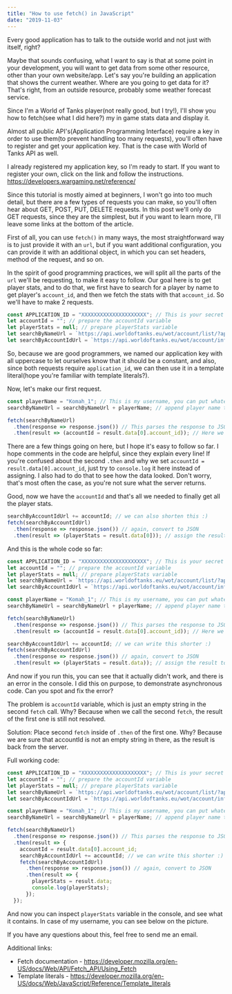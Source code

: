 ```yaml
---
title: "How to use fetch() in JavaScript"
date: "2019-11-03"
---
```


Every good application has to talk to the outside world and not just with itself, right?

Maybe that sounds confusing, what I want to say is that at some point in your development, you will want to get data from some other resource, other than your own website/app. Let's say you're building an application that shows the current weather. Where are you going to get data for it? That's right, from an outside resource, probably some weather forecast service.

Since I'm a World of Tanks player(not really good, but I try!), I'll show you how to fetch(see what I did here?) my in game stats data and display it.

Almost all public API's(Application Programming Interface) require a key in order to use them(to prevent handling too many requests), you'll often have to register and get your application key. That is the case with World of Tanks API as well.

I already registered my application key, so I'm ready to start. If you want to register your own, click on the link and follow the instructions. https://developers.wargaming.net/reference/

Since this tutorial is mostly aimed at beginners, I won't go into too much detail, but there are a few types of requests you can make, so you'll often hear about GET, POST, PUT, DELETE requests. In this post we'll only do GET requests, since they are the simplest, but if you want to learn more, I'll leave some links at the bottom of the article.

First of all, you can use `fetch()` in many ways, the most straightforward way is to just provide it with an `url`, but if you want additional configuration, you can provide it with an additional object, in which you can set headers, method of the request, and so on.

In the spirit of good programming practices, we will split all the parts of the `url` we'll be requesting, to make it easy to follow. Our goal here is to get player stats, and to do that, we first have to search for a player by name to get player's `account_id`, and then we fetch the stats with that `account_id`. So we'll have to make 2 requests.

```js
const APPLICATION_ID = "XXXXXXXXXXXXXXXXXXXXX"; // This is your secret application key
let accountId = ""; // prepare the accountId variable
let playerStats = null; // prepare playerStats variable
let searchByNameUrl = `https://api.worldoftanks.eu/wot/account/list/?application_id=${APPLICATION_ID}&search=`;
let searchByAccountIdUrl = `https://api.worldoftanks.eu/wot/account/info/?application_id=${APPLICATION_ID}&account_id=`;
```

So, because we are good programmers, we named our application key with all uppercase to let ourselves know that it should be a constant, and also, since both requests require `application_id`, we can then use it in a template literal(hope you're familiar with template literals?).

Now, let's make our first request.

```js
const playerName = "Komah_1"; // This is my username, you can put whatever you want here
searchByNameUrl = searchByNameUrl + playerName; // append player name to the url that we will request

fetch(searchByNameUrl)
  .then(response => response.json()) // This parses the response to JSON
  .then(result => (accountId = result.data[0].account_id)); // Here we set the result to accountId variable
```

There are a few things going on here, but I hope it's easy to follow so far. I hope comments in the code are helpful, since they explain every line! If you're confused about the second `.then` and why we set `accountId = result.data[0].account_id`, just try to `console.log` it here instead of assigning. I also had to do that to see how the data looked. Don't worry, that's most often the case, as you're not sure what the server returns.

Good, now we have the `accountId` and that's all we needed to finally get all the player stats.

```js
searchByAccountIdUrl += accountId; // we can also shorten this :)
fetch(searchByAccountIdUrl)
  .then(response => response.json()) // again, convert to JSON
  .then(result => (playerStats = result.data[0])); // assign the result to playerStats variable
```

And this is the whole code so far:

```js
const APPLICATION_ID = "XXXXXXXXXXXXXXXXXXXXX"; // This is your secret application key
let accountId = ""; // prepare the accountId variable
let playerStats = null; // prepare playerStats variable
let searchByNameUrl = `https://api.worldoftanks.eu/wot/account/list/?application_id=${APPLICATION_ID}&search=`;
let searchByAccountIdUrl = `https://api.worldoftanks.eu/wot/account/info/?application_id=${APPLICATION_ID}&account_id=`;

const playerName = "Komah_1"; // This is my username, you can put whatever you want here
searchByNameUrl = searchByNameUrl + playerName; // append player name to the url that we will request

fetch(searchByNameUrl)
  .then(response => response.json()) // This parses the response to JSON
  .then(result => (accountId = result.data[0].account_id)); // Here we set the result to accountId variable

searchByAccountIdUrl += accountId; // we can write this shorter :)
fetch(searchByAccountIdUrl)
  .then(response => response.json()) // again, convert to JSON
  .then(result => (playerStats = result.data)); // assign the result to playerStats variable
```

And now if you run this, you can see that it actually didn't work, and there is an error in the console. I did this on purpose, to demonstrate asynchronous code. Can you spot and fix the error?

The problem is `accountId` variable, which is just an empty string in the second `fetch` call. Why? Because when we call the second `fetch`, the result of the first one is still not resolved.

Solution: Place second `fetch` inside of `.then` of the first one. Why? Because we are sure that accountId is not an empty string in there, as the result is back from the server.

Full working code:

```js
const APPLICATION_ID = "XXXXXXXXXXXXXXXXXXXXX"; // This is your secret application key
let accountId = ""; // prepare the accountId variable
let playerStats = null; // prepare playerStats variable
let searchByNameUrl = `https://api.worldoftanks.eu/wot/account/list/?application_id=${APPLICATION_ID}&search=`;
let searchByAccountIdUrl = `https://api.worldoftanks.eu/wot/account/info/?application_id=${APPLICATION_ID}&account_id=`;

const playerName = "Komah_1"; // This is my username, you can put whatever you want here
searchByNameUrl = searchByNameUrl + playerName; // append player name to the url that we will request

fetch(searchByNameUrl)
  .then(response => response.json()) // This parses the response to JSON
  .then(result => {
    accountId = result.data[0].account_id;
    searchByAccountIdUrl += accountId; // we can write this shorter :)
    fetch(searchByAccountIdUrl)
      .then(response => response.json()) // again, convert to JSON
      .then(result => {
        playerStats = result.data;
        console.log(playerStats);
      });
  });
```

And now you can inspect `playerStats` variable in the console, and see what it contains. In case of my username, you can see below on the picture.

If you have any questions about this, feel free to send me an email.

Additional links:

- Fetch documentation - https://developer.mozilla.org/en-US/docs/Web/API/Fetch_API/Using_Fetch
- Template literals - https://developer.mozilla.org/en-US/docs/Web/JavaScript/Reference/Template_literals
